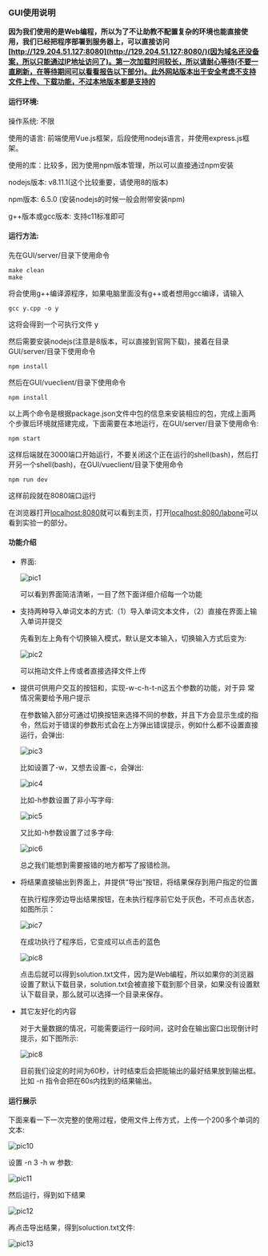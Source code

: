 ### GUI使用说明

**因为我们使用的是Web编程，所以为了不让助教不配置复杂的环境也能直接使用，我们已经把程序部署到服务器上，可以直接访问[http://129.204.51.127:8080](http://129.204.51.127:8080/)(因为域名还没备案，所以只能通过IP地址访问了)。第一次加载时间较长，所以请耐心等待(不要一直刷新，在等待期间可以看看报告以下部分)。此外网站版本出于安全考虑不支持文件上传、下载功能，不过本地版本都是支持的**

#### 运行环境:

操作系统: 不限

使用的语言: 前端使用Vue.js框架，后段使用nodejs语言，并使用express.js框架。

使用的库：比较多，因为使用npm版本管理，所以可以直接通过npm安装

nodejs版本: v8.11.1(这个比较重要，请使用8的版本)

npm版本: 6.5.0 (安装nodejs的时候一般会附带安装npm)

g++版本或gcc版本: 支持c11标准即可

#### 运行方法:

先在GUI/server/目录下使用命令

```shell
make clean
make
```

将会使用g++编译源程序，如果电脑里面没有g++或者想用gcc编译，请输入

```shell
gcc y.cpp -o y
```

这将会得到一个可执行文件 y

然后需要安装nodejs(注意是8版本，可以直接到官网下载)，接着在目录 GUI/server/目录下使用命令

```shell
npm install
```

然后在GUI/vueclient/目录下使用命令

```shell
npm install
```

以上两个命令是根据package.json文件中包的信息来安装相应的包，完成上面两个步骤后环境就搭建完成，下面需要在本地运行，在GUI/server/目录下使用命令:

```shell
npm start
```

这样后端就在3000端口开始运行，不要关闭这个正在运行的shell(bash)，然后打开另一个shell(bash)，在GUI/vueclient/目录下使用命令

```shell
npm run dev
```

这样前段就在8080端口运行

在浏览器打开[localhost:8080](localhost:8080)就可以看到主页，打开[localhost:8080/labone](localhost:8080/labone)可以看到实验一的部分。

#### 功能介绍

+ 界面:

  ![pic1](pic1.png)

  可以看到界面简洁清晰，一目了然下面详细介绍每一个功能

+ 支持两种导入单词文本的方式:（1）导入单词文本文件，（2）直接在界面上输入单词并提交

  先看到左上角有个切换输入模式，默认是文本输入，切换输入方式后变为:

  ![pic2](pic2.png)

  可以拖动文件上传或者直接选择文件上传

+ 提供可供用户交互的按钮和，实现-w-c-h-t-n这五个参数的功能，对于异 常情况需要给予用户提示 

  在参数输入部分可通过切换按钮来选择不同的参数，并且下方会显示生成的指令，然后对于错误的参数形式会在上方弹出错误提示，例如什么都不设置直接运行，会弹出:

  ![pic3](pic3.png)

  比如设置了-w，又想去设置-c，会弹出:

  ![pic4](pic4.png)

  比如-h参数设置了非小写字母:

  ![pic5](pic5.png)

  又比如-h参数设置了过多字母:

  ![pic6](pic6.png)

  总之我们能想到需要报错的地方都写了报错检测。

+ 将结果直接输出到界面上，并提供“导出”按钮，将结果保存到用户指定的位置

  在执行程序旁边导出结果按钮，在未执行程序前它处于灰色，不可点击状态，如图所示：

  ![pic7](pic7.png)

  在成功执行了程序后，它变成可以点击的蓝色

  ![pic8](pic8.png)

  点击后就可以得到solution.txt文件，因为是Web编程，所以如果你的浏览器设置了默认下载目录，solution.txt会被直接下载到那个目录，如果没有设置默认下载目录，那么就可以选择一个目录来保存。

+ 其它友好化的内容

  对于大量数据的情况，可能需要运行一段时间，这时会在输出窗口出现倒计时提示，如下图所示:

  ![pic8](pic9.png)

  目前我们设定的时间为60秒，计时结束后会把能输出的最好结果放到输出框。比如 -n 指令会把在60s内找到的结果输出。

#### 运行展示

​	下面来看一下一次完整的使用过程，使用文件上传方式，上传一个200多个单词的文本:

![pic10](pic10.png)

设置 -n 3 -h w 参数:

![pic11](pic11.png)

然后运行，得到如下结果

![pic12](pic12.png)

再点击导出结果，得到soluction.txt文件:

![pic13](pic13.png)

